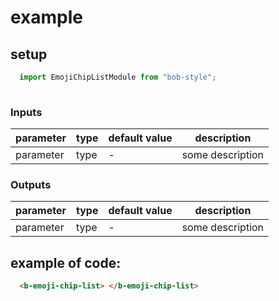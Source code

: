 # example

## setup

```javascript
  import EmojiChipListModule from "bob-style";
  
```

### Inputs

|     parameter     |     type       |   default value   |   description              |
|-------------------|----------------|-------------------|----------------------------|
|     parameter     |     type       |   -               |   some description         |

### Outputs

|     parameter     |     type       |   default value   |   description              |
|-------------------|----------------|-------------------|----------------------------|
|     parameter     |     type       |   -               |   some description         |


## example of code:

```html
  <b-emoji-chip-list> </b-emoji-chip-list>
```

